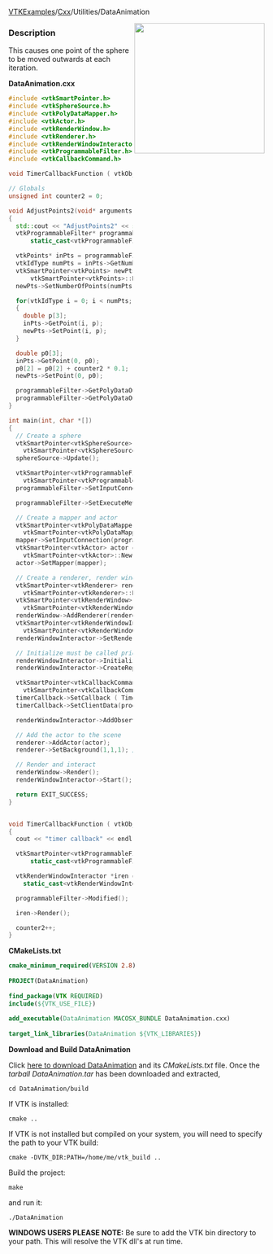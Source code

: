 [VTKExamples](/index/)/[Cxx](/Cxx)/Utilities/DataAnimation

<img align="right" src="https://github.com/lorensen/VTKExamples/blob/gh-pages/Testing/Baseline/Utilities/TestDataAnimation.png?raw=true" width="256" />

### Description
This causes one point of the sphere to be moved outwards at each iteration.

**DataAnimation.cxx**
```c++
#include <vtkSmartPointer.h>
#include <vtkSphereSource.h>
#include <vtkPolyDataMapper.h>
#include <vtkActor.h>
#include <vtkRenderWindow.h>
#include <vtkRenderer.h>
#include <vtkRenderWindowInteractor.h>
#include <vtkProgrammableFilter.h>
#include <vtkCallbackCommand.h>

void TimerCallbackFunction ( vtkObject* caller, long unsigned int eventId, void* clientData, void* callData );

// Globals
unsigned int counter2 = 0;

void AdjustPoints2(void* arguments)
{
  std::cout << "AdjustPoints2" << std::endl;
  vtkProgrammableFilter* programmableFilter =
      static_cast<vtkProgrammableFilter*>(arguments);

  vtkPoints* inPts = programmableFilter->GetPolyDataInput()->GetPoints();
  vtkIdType numPts = inPts->GetNumberOfPoints();
  vtkSmartPointer<vtkPoints> newPts =
      vtkSmartPointer<vtkPoints>::New();
  newPts->SetNumberOfPoints(numPts);

  for(vtkIdType i = 0; i < numPts; i++)
  {
    double p[3];
    inPts->GetPoint(i, p);
    newPts->SetPoint(i, p);
  }

  double p0[3];
  inPts->GetPoint(0, p0);
  p0[2] = p0[2] + counter2 * 0.1;
  newPts->SetPoint(0, p0);

  programmableFilter->GetPolyDataOutput()->CopyStructure(programmableFilter->GetPolyDataInput());
  programmableFilter->GetPolyDataOutput()->SetPoints(newPts);
}

int main(int, char *[])
{
  // Create a sphere
  vtkSmartPointer<vtkSphereSource> sphereSource =
    vtkSmartPointer<vtkSphereSource>::New();
  sphereSource->Update();

  vtkSmartPointer<vtkProgrammableFilter> programmableFilter =
    vtkSmartPointer<vtkProgrammableFilter>::New();
  programmableFilter->SetInputConnection(sphereSource->GetOutputPort());

  programmableFilter->SetExecuteMethod(AdjustPoints2, programmableFilter);

  // Create a mapper and actor
  vtkSmartPointer<vtkPolyDataMapper> mapper =
    vtkSmartPointer<vtkPolyDataMapper>::New();
  mapper->SetInputConnection(programmableFilter->GetOutputPort());
  vtkSmartPointer<vtkActor> actor =
    vtkSmartPointer<vtkActor>::New();
  actor->SetMapper(mapper);

  // Create a renderer, render window, and interactor
  vtkSmartPointer<vtkRenderer> renderer =
    vtkSmartPointer<vtkRenderer>::New();
  vtkSmartPointer<vtkRenderWindow> renderWindow =
    vtkSmartPointer<vtkRenderWindow>::New();
  renderWindow->AddRenderer(renderer);
  vtkSmartPointer<vtkRenderWindowInteractor> renderWindowInteractor =
    vtkSmartPointer<vtkRenderWindowInteractor>::New();
  renderWindowInteractor->SetRenderWindow(renderWindow);

  // Initialize must be called prior to creating timer events.
  renderWindowInteractor->Initialize();
  renderWindowInteractor->CreateRepeatingTimer(500);

  vtkSmartPointer<vtkCallbackCommand> timerCallback =
    vtkSmartPointer<vtkCallbackCommand>::New();
  timerCallback->SetCallback ( TimerCallbackFunction );
  timerCallback->SetClientData(programmableFilter);

  renderWindowInteractor->AddObserver ( vtkCommand::TimerEvent, timerCallback );

  // Add the actor to the scene
  renderer->AddActor(actor);
  renderer->SetBackground(1,1,1); // Background color white

  // Render and interact
  renderWindow->Render();
  renderWindowInteractor->Start();

  return EXIT_SUCCESS;
}


void TimerCallbackFunction ( vtkObject* caller, long unsigned int vtkNotUsed(eventId), void* clientData, void* vtkNotUsed(callData) )
{
  cout << "timer callback" << endl;

  vtkSmartPointer<vtkProgrammableFilter> programmableFilter =
      static_cast<vtkProgrammableFilter*>(clientData);

  vtkRenderWindowInteractor *iren =
    static_cast<vtkRenderWindowInteractor*>(caller);

  programmableFilter->Modified();

  iren->Render();

  counter2++;
}
```
**CMakeLists.txt**
```cmake
cmake_minimum_required(VERSION 2.8)
 
PROJECT(DataAnimation)
 
find_package(VTK REQUIRED)
include(${VTK_USE_FILE})
 
add_executable(DataAnimation MACOSX_BUNDLE DataAnimation.cxx)
 
target_link_libraries(DataAnimation ${VTK_LIBRARIES})
```

**Download and Build DataAnimation**

Click [here to download DataAnimation](https://github.com/lorensen/VTKWikiExamplesTarballs/raw/master/DataAnimation.tar) and its *CMakeLists.txt* file.
Once the *tarball DataAnimation.tar* has been downloaded and extracted,
```
cd DataAnimation/build 
```
If VTK is installed:
```
cmake ..
```
If VTK is not installed but compiled on your system, you will need to specify the path to your VTK build:
```
cmake -DVTK_DIR:PATH=/home/me/vtk_build ..
```
Build the project:
```
make
```
and run it:
```
./DataAnimation
```
**WINDOWS USERS PLEASE NOTE:** Be sure to add the VTK bin directory to your path. This will resolve the VTK dll's at run time.

